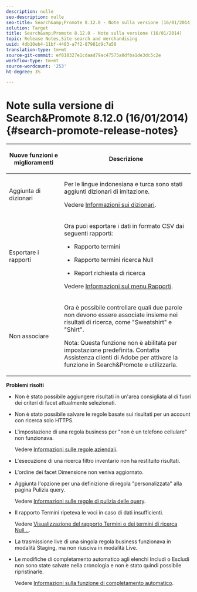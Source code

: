 ```yaml
---
description: nulle
seo-description: nulle
seo-title: Search&amp;Promote 8.12.0 - Note sulla versione (16/01/2014)
solution: Target
title: Search&amp;Promote 8.12.0 - Note sulla versione (16/01/2014)
topic: Release Notes,Site search and merchandising
uuid: 4db10eb4-11bf-4483-a7f2-87981d9c7a50
translation-type: tm+mt
source-git-commit: ef818327e1cdaad79ac47575a8dfba1de3dc5c2e
workflow-type: tm+mt
source-wordcount: '253'
ht-degree: 3%

---
```



# Note sulla versione di Search&amp;Promote 8.12.0 (16/01/2014){#search-promote-release-notes}

<table> 
 <thead> 
  <tr> 
   <th colname="col1" class="entry"> <p>Nuove funzioni e miglioramenti </p> </th> 
   <th colname="col2" class="entry"> <p>Descrizione </p> </th> 
  </tr> 
 </thead>
 <tbody> 
  <tr> 
   <td colname="col1"> <p>Aggiunta di dizionari </p> </td> 
   <td colname="col2"> <p> </p> <p> Per le lingue indonesiana e turca sono stati aggiunti dizionari di imitazione. </p> <p>Vedere <a href="../c-about-linguistics-menu/c-about-dictionaries.md#concept_B8028B71EC8144669614C64578EDB034" format="dita" scope="local"> Informazioni sui dizionari</a>. </p> </td> 
  </tr> 
  <tr> 
   <td colname="col1"> <p>Esportare i rapporti </p> </td> 
   <td colname="col2"> <p> 
     <!--3683368-->Ora puoi esportare i dati in formato CSV dai seguenti rapporti: 
     <ul id="ul_93B619DBB3444F64BD6D7F9E969AB1E1"> 
      <li id="li_96DDE1A196834845A0FA319903C5934B"> <p>Rapporto termini </p> </li> 
      <li id="li_4F1A19DE98C84F8CAD963EEA2B38ED7A"> <p>Rapporto termini ricerca Null </p> </li> 
      <li id="li_A7716C62C4D44CD69D411C3FEE246D96"> <p>Report richiesta di ricerca </p> </li> 
     </ul> </p> <p>Vedere <a href="../c-about-reports-menu/c-about-reports-menu.md#concept_5F901459C7AB461BAB30B305957EB00C" format="dita" scope="local"> Informazioni sul menu Rapporti</a>. </p> </td> 
  </tr> 
  <tr> 
   <td colname="col1"> <p>Non associare </p> </td> 
   <td colname="col2"> <p>Ora è possibile controllare quali due parole non devono essere associate insieme nei risultati di ricerca, come "Sweatshirt" e "Shirt". </p> <p> <p>Nota:  Questa funzione non è abilitata per impostazione predefinita. Contatta  Assistenza clienti di Adobe per attivare la funzione in Search&amp;Promote e utilizzarla. </p> </p> </td> 
  </tr> 
 </tbody> 
</table>

**Problemi risolti**

* Non è stato possibile aggiungere risultati in un&#39;area consigliata al di fuori dei criteri di facet attualmente selezionati.
* Non è stato possibile salvare le regole basate sui risultati per un account con ricerca solo HTTPS.
* L&#39;impostazione di una regola business per &quot;non è un telefono cellulare&quot; non funzionava.

   Vedere [Informazioni sulle regole aziendali](../c-about-rules-menu/c-about-business-rules.md#concept_2A93D76216754D3D8412CDEA00BD26BD).

* L&#39;esecuzione di una ricerca filtro inventario non ha restituito risultati.
* L&#39;ordine dei facet Dimensione non veniva aggiornato.
* Aggiunta l&#39;opzione per una definizione di regola &quot;personalizzata&quot; alla pagina Pulizia query.

   Vedere [Informazioni sulle regole di pulizia delle query](../c-about-rules-menu/c-about-query-cleaning-rules.md#concept_17F3CDDC3C8A4128AF092A82B777B86C).

* Il rapporto Termini ripeteva le voci in caso di dati insufficienti.

   Vedere [Visualizzazione del rapporto Termini o dei termini di ricerca Null...](../c-about-reports-menu/c-about-reports-menu.md#task_53B7ED1582DD4B0E8376546A7AFC789A).

* La trasmissione live di una singola regola business funzionava in modalità Staging, ma non riusciva in modalità Live.
* Le modifiche di completamento automatico agli elenchi Includi o Escludi non sono state salvate nella cronologia e non è stato quindi possibile ripristinarle.

   Vedere [Informazioni sulla funzione di completamento automatico](../c-about-auto-complete.md#concept_093A9CD754864BA79B456FE4BEB64578).

